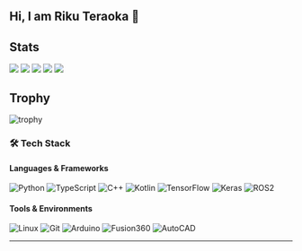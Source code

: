 ## Hi, I am Riku Teraoka 👋

## Stats
![](http://github-profile-summary-cards.vercel.app/api/cards/profile-details?username=rick08698&theme=gruvbox)
![](http://github-profile-summary-cards.vercel.app/api/cards/repos-per-language?username=rick08698&theme=gruvbox)
![](http://github-profile-summary-cards.vercel.app/api/cards/most-commit-language?username=rick08698&theme=gruvbox)
![](http://github-profile-summary-cards.vercel.app/api/cards/stats?username=rick08698&theme=gruvbox)
![](http://github-profile-summary-cards.vercel.app/api/cards/productive-time?username=rick08698&theme=gruvbox&utcOffset=9)

## Trophy
![trophy](https://github-profile-trophy.vercel.app/?username=rick08698&theme=gruvbox)

### 🛠️ Tech Stack

#### Languages & Frameworks
![Python](https://img.shields.io/badge/Python-3776AB?style=for-the-badge&logo=python&logoColor=white)
![TypeScript](https://img.shields.io/badge/TypeScript-3178C6?style=for-the-badge&logo=typescript&logoColor=white)
![C++](https://img.shields.io/badge/C%2B%2B-00599C?style=for-the-badge&logo=c%2B%2B&logoColor=white)
![Kotlin](https://img.shields.io/badge/Kotlin-7F52FF?style=for-the-badge&logo=kotlin&logoColor=white)
![TensorFlow](https://img.shields.io/badge/TensorFlow-FF6F00?style=for-the-badge&logo=tensorflow&logoColor=white)
![Keras](https://img.shields.io/badge/Keras-D00000?style=for-the-badge&logo=keras&logoColor=white)
![ROS2](https://img.shields.io/badge/ROS2-22314E?style=for-the-badge&logo=ros&logoColor=white)

#### Tools & Environments
![Linux](https://img.shields.io/badge/Linux-FCC624?style=for-the-badge&logo=linux&logoColor=black)
![Git](https://img.shields.io/badge/Git-F05032?style=for-the-badge&logo=git&logoColor=white)
![Arduino](https://img.shields.io/badge/Arduino-00979D?style=for-the-badge&logo=arduino&logoColor=white)
![Fusion360](https://img.shields.io/badge/Fusion%20360-EF7C00?style=for-the-badge&logo=autodesk&logoColor=white)
![AutoCAD](https://img.shields.io/badge/AutoCAD-F29B0C?style=for-the-badge&logo=autocad&logoColor=white)

---
